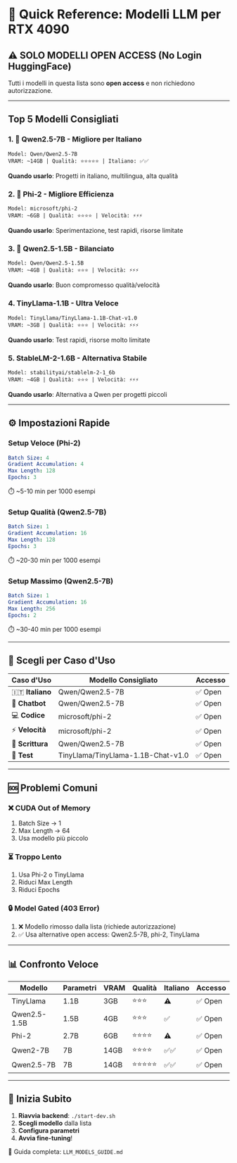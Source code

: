 # 🚀 Quick Reference: Modelli LLM per RTX 4090

## ⚠️ SOLO MODELLI OPEN ACCESS (No Login HuggingFace)

Tutti i modelli in questa lista sono **open access** e non richiedono autorizzazione.

---

## Top 5 Modelli Consigliati

### 1. 🥇 **Qwen2.5-7B** - Migliore per Italiano
```
Model: Qwen/Qwen2.5-7B
VRAM: ~14GB | Qualità: ⭐⭐⭐⭐⭐ | Italiano: ✅✅
```
**Quando usarlo**: Progetti in italiano, multilingua, alta qualità

### 2. 🥈 **Phi-2** - Migliore Efficienza
```
Model: microsoft/phi-2
VRAM: ~6GB | Qualità: ⭐⭐⭐⭐ | Velocità: ⚡⚡⚡
```
**Quando usarlo**: Sperimentazione, test rapidi, risorse limitate

### 3. 🥉 **Qwen2.5-1.5B** - Bilanciato
```
Model: Qwen/Qwen2.5-1.5B
VRAM: ~4GB | Qualità: ⭐⭐⭐ | Velocità: ⚡⚡⚡
```
**Quando usarlo**: Buon compromesso qualità/velocità

### 4. **TinyLlama-1.1B** - Ultra Veloce
```
Model: TinyLlama/TinyLlama-1.1B-Chat-v1.0
VRAM: ~3GB | Qualità: ⭐⭐⭐ | Velocità: ⚡⚡⚡
```
**Quando usarlo**: Test rapidi, risorse molto limitate

### 5. **StableLM-2-1.6B** - Alternativa Stabile
```
Model: stabilityai/stablelm-2-1_6b
VRAM: ~4GB | Qualità: ⭐⭐⭐ | Velocità: ⚡⚡⚡
```
**Quando usarlo**: Alternativa a Qwen per progetti piccoli

---

## ⚙️ Impostazioni Rapide

### Setup Veloce (Phi-2)
```yaml
Batch Size: 4
Gradient Accumulation: 4
Max Length: 128
Epochs: 3
```
⏱️ ~5-10 min per 1000 esempi

### Setup Qualità (Qwen2.5-7B)
```yaml
Batch Size: 1
Gradient Accumulation: 16
Max Length: 128
Epochs: 3
```
⏱️ ~20-30 min per 1000 esempi

### Setup Massimo (Qwen2.5-7B)
```yaml
Batch Size: 1
Gradient Accumulation: 16
Max Length: 256
Epochs: 2
```
⏱️ ~30-40 min per 1000 esempi

---

## 🎯 Scegli per Caso d'Uso

| Caso d'Uso | Modello Consigliato | Accesso |
|------------|---------------------|----------|
| 🇮🇹 **Italiano** | Qwen/Qwen2.5-7B | ✅ Open |
| 💬 **Chatbot** | Qwen/Qwen2.5-7B | ✅ Open |
| 💻 **Codice** | microsoft/phi-2 | ✅ Open |
| ⚡ **Velocità** | microsoft/phi-2 | ✅ Open |
| 📝 **Scrittura** | Qwen/Qwen2.5-7B | ✅ Open |
| 🧪 **Test** | TinyLlama/TinyLlama-1.1B-Chat-v1.0 | ✅ Open |

---

## 🆘 Problemi Comuni

### ❌ CUDA Out of Memory
1. Batch Size → 1
2. Max Length → 64
3. Usa modello più piccolo

### ⏳ Troppo Lento
1. Usa Phi-2 o TinyLlama
2. Riduci Max Length
3. Riduci Epochs

### 🔒 Model Gated (403 Error)
1. ❌ Modello rimosso dalla lista (richiede autorizzazione)
2. ✅ Usa alternative open access: Qwen2.5-7B, phi-2, TinyLlama

---

## 📊 Confronto Veloce

| Modello | Parametri | VRAM | Qualità | Italiano | Accesso |
|---------|-----------|------|---------|----------|----------|
| TinyLlama | 1.1B | 3GB | ⭐⭐⭐ | ⚠️ | ✅ Open |
| Qwen2.5-1.5B | 1.5B | 4GB | ⭐⭐⭐ | ✅ | ✅ Open |
| Phi-2 | 2.7B | 6GB | ⭐⭐⭐⭐ | ⚠️ | ✅ Open |
| Qwen2-7B | 7B | 14GB | ⭐⭐⭐⭐ | ✅✅ | ✅ Open |
| Qwen2.5-7B | 7B | 14GB | ⭐⭐⭐⭐⭐ | ✅✅ | ✅ Open |

---

## 🚀 Inizia Subito

1. **Riavvia backend**: `./start-dev.sh`
2. **Scegli modello** dalla lista
3. **Configura parametri**
4. **Avvia fine-tuning**!

📖 Guida completa: `LLM_MODELS_GUIDE.md`

